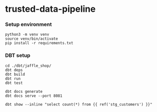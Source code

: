 # trusted-data-pipeline


### Setup environment

```
python3 -m venv venv
source venv/bin/activate
pip install -r requirements.txt

```

### DBT setup

```
cd ./dbt/jaffle_shop/
dbt deps
dbt build
dbt run
dbt test

dbt docs generate
dbt docs serve --port 8081

dbt show --inline "select count(*) from {{ ref('stg_customers') }}"
```
